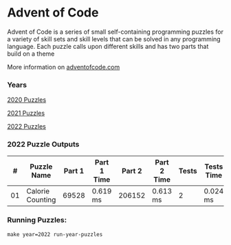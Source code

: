 <h1>Advent of Code</h1>
<p>Advent of Code is a series of small self-containing programming puzzles for a variety of skill sets and skill levels that can be solved in any programming language. Each puzzle calls upon different skills and has two parts that build on a theme</p>
<p>More information on <a href="http://adventofcode.com/">adventofcode.com</a></p>
<h3>Years</h3>
<p><a href="./src/years/2020">2020 Puzzles</a></p>
<p><a href="./src/years/2021">2021 Puzzles</a></p>
<p><a href="./src/years/2022">2022 Puzzles</a></p>
<h3>2022 Puzzle Outputs</h3>
<table>

<thead>

<tr><th>#  </th><th>Puzzle Name     </th><th>Part 1  </th><th>Part 1 Time  </th><th>Part 2  </th><th>Part 2 Time  </th><th>Tests  </th><th>Tests Time  </th></tr>

</thead>

<tbody>

<tr><td>01 </td><td>Calorie Counting</td><td>69528   </td><td>0.619 ms     </td><td>206152  </td><td>0.613 ms     </td><td>2      </td><td>0.024 ms    </td></tr>

</tbody>

</table>

<h3>Running Puzzles:</h3>
<p><code>make year=2022 run-year-puzzles</code></p>